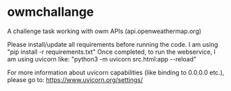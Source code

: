 # owmchallange
A challenge task working with owm APIs (api.openweathermap.org)

Please install/update all requirements before running the code. I am using "pip install -r requirements.txt"
Once completed, to run the webservice, I am using uvicorn like: "python3 -m uvicorn src.html:app --reload"

For more information about uvicorn capabilities (like binding to 0.0.0.0 etc.), please go to: https://www.uvicorn.org/settings/ 